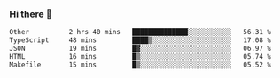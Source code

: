 ### Hi there 👋

<!--
**WShiBin/WShiBin** is a ✨ _special_ ✨ repository because its `README.md` (this file) appears on your GitHub profile.

Here are some ideas to get you started:

- 🔭 I’m currently working on ...
- 🌱 I’m currently learning ...
- 👯 I’m looking to collaborate on ...
- 🤔 I’m looking for help with ...
- 💬 Ask me about ...
- 📫 How to reach me: ...
- 😄 Pronouns: ...
- ⚡ Fun fact: ...
-->

<!--START_SECTION:waka-->

```txt
Other          2 hrs 40 mins   ██████████████░░░░░░░░░░░   56.31 %
TypeScript     48 mins         ████▒░░░░░░░░░░░░░░░░░░░░   17.08 %
JSON           19 mins         █▓░░░░░░░░░░░░░░░░░░░░░░░   06.97 %
HTML           16 mins         █▒░░░░░░░░░░░░░░░░░░░░░░░   05.74 %
Makefile       15 mins         █▒░░░░░░░░░░░░░░░░░░░░░░░   05.52 %
```

<!--END_SECTION:waka-->
